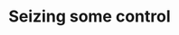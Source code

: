 ---
categories: all_articles
provider_display: "www.economist.com"
provider_name: "www.economist.com"
favicon_url: http://cdn.static-economist.com/sites/default/files/econfinal_favicon.ico
title: "Seizing some control"
published: 2014-10-21
source: http://www.economist.com/blogs/democracyinamerica/2014/10/right-die?fsrc=scn/tw/te/bl/seizingsomecontrol
thumbnail: http://cdn.static-economist.com/sites/default/files/images/2014/10/blogs/democracy-america/20141018_usp504.jpg
---